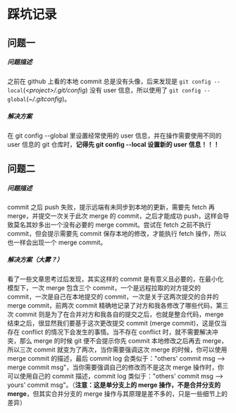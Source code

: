 # 踩坑记录


## 问题一
##### 问题描述
之前在 github 上看的本地 commit 总是没有头像，后来发现是 `git config --local`(*\<project>/.git/config*) 没有 user 信息，所以使用了 `git config --global`(*~/.gitconfig*)。
##### 解决方案
在 git config --global 里设置经常使用的 user 信息，并在操作需要使用不同的 user 信息的 git 仓库时，**记得先 git config --local 设置新的 user 信息！！！**

## 问题二
##### 问题描述
commit 之后 push 失败，提示远端有未同步到本地的更新，需要先 fetch 再 merge，并提交一次关于此次 merge 的 commit，之后才能成功 push，这样会导致莫名其妙多出一个没有必要的 merge commit。尝试在 fetch 之前不执行 commit，但会提示需要先 commit 保存本地的修改，才能执行 fetch 操作，所以也一样会出现一个 merge commit。
##### 解决方案（大雾？）
看了一些文章思考过后发现，其实这样的 commit 是有意义且必要的，在最小化模型下，一次 merge 包含三个 commit，一个是远程拉取的对方提交的 commit，一次是自己在本地提交的 commit，一次是关于这两次提交的合并的 merge commit，前两次 commit 精确地记录了对方和我各修改了哪些代码，第三次 commit 则是为了在合并对方和我各自的提交之后，也就是整合代码，merge 结束之后，很显然我们要基于这次更改提交 commit (merge commit)，这是仅当存在 conflict 的情况下会发生的事情。当不存在 conflict 时，就不需要解决冲突，那么 merge 的时候 git 便不会提示你先 commit 本地修改之后再去 merge，所以三次 commit 就变为了两次，当你需要强调这次 merge 的时候，你可以使用 merge commit 的描述，最后 commit log 会类似于："others' commit msg --> merge commit msg"，当你需要强调自己的修改而不是这次 merge 操作时，你可以使用自己的 commit 描述，commit log 类似于："others' commit msg --> yours' commit msg"。（**注意：这是单分支上的 merge 操作，不是合并分支的 merge**，但其实合并分支的 merge 操作与其原理是差不多的，只是一些细节上的差异）
